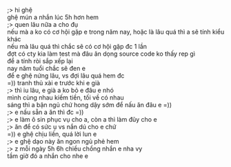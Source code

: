 ;> hi ghệ<br>
ghệ mún a nhắn lúc 5h hơn hem<br>
;> quen lâu nữa a cho đụ<br>
nếu mà a ko có cơ hội gặp e trong năm nay, hoặc là lâu quá thì a sẽ tính kiểu khác<br>
nếu mà lâu quá thì chắc sẽ có cơ hội gặp đc 1 lần<br>
đợt có cty kia làm test mà đâu ăn dọng source code ko thấy rep gì<br>
để a tính ròi sắp xếp lại<br>
nay năm tuổi chắc sẽ đen e<br>
để e ghệ nứng lâu, vs đợi lâu quá hem đc<br>
=)) tranh thủ xài e trước khi e già<br>
;> thì iu lâu, e già a ko bỏ e đâu e nhó<br>
mình cùng nhau kiếm tiền, tối về có nhau<br>
sáng thì a bận ngủ chứ hong dậy sớm để nấu ăn đâu e =))<br>
;> e nấu sẵn a ăn thì đc =))<br>
;> e làm ô sin phục vụ cho a, còn a thì làm đũy cho e<br>
;> ăn để có sức ụ vs nắn dú cho e chứ<br>
=)) e ghệ chịu liền, quá lời lun e<br>
;> e ghệ dạo này ăn ngon ngủ phẻ hem<br>
;> z mỗi ngày 5h 6h chiều chồng nhắn e nha vy<br>
tầm giờ đó a nhắn cho nhe e
